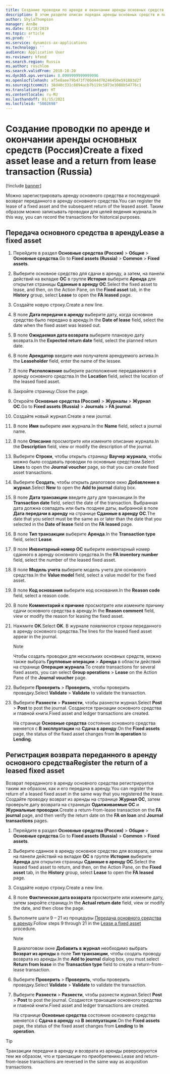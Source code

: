 ```yaml
---
title: Создание проводки по аренде и окончании аренды основных средств (Россия)
description: В этом разделе описан порядок аренды основных средств и последующего возврат переданного в аренду средства в Microsoft Dynamics 365 Finance в России.
author: ShylaThompson
manager: AnnBe
ms.date: 01/18/2019
ms.topic: article
ms.prod: ''
ms.service: dynamics-ax-applications
ms.technology: ''
audience: Application User
ms.reviewer: kfend
ms.search.region: Russia
ms.author: roschlom
ms.search.validFrom: 2018-10-28
ms.dyn365.ops.version: 8.0999999999999996
ms.openlocfilehash: af5e8aee79b473f706d44d70246450e591883d2f
ms.sourcegitcommit: 38d40c331c8894acb7b119c5073e3088b54776c1
ms.translationtype: HT
ms.contentlocale: ru-RU
ms.lasthandoff: 01/15/2021
ms.locfileid: "5002698"
---
```

# <a name="create-a-fixed-asset-lease-and-a-return-from-lease-transaction-russia"></a><span data-ttu-id="07a3a-103">Создание проводки по аренде и окончании аренды основных средств (Россия)</span><span class="sxs-lookup"><span data-stu-id="07a3a-103">Create a fixed asset lease and a return from lease transaction (Russia)</span></span>

[!include [banner](../includes/banner.md)]

<span data-ttu-id="07a3a-104">Можно зарегистрировать аренду основного средства и последующий возврат переданного в аренду основного средства.</span><span class="sxs-lookup"><span data-stu-id="07a3a-104">You can register the lease of a fixed asset and the subsequent return of the leased asset.</span></span> <span data-ttu-id="07a3a-105">Таким образом можно записывать проводки для целей ведения журнала.</span><span class="sxs-lookup"><span data-stu-id="07a3a-105">In this way, you can record the transactions for historical purposes.</span></span>

## <a name="lease-a-fixed-asset"></a><span data-ttu-id="07a3a-106">Передача основного средства в аренду</span><span class="sxs-lookup"><span data-stu-id="07a3a-106">Lease a fixed asset</span></span>

1. <span data-ttu-id="07a3a-107">Перейдите в раздел **Основные средства (Россия)** \> **Общие** \> **Основные средства**.</span><span class="sxs-lookup"><span data-stu-id="07a3a-107">Go to **Fixed assets (Russia)** \> **Common** \> **Fixed assets**.</span></span>
2. <span data-ttu-id="07a3a-108">Выберите основное средство для сдачи в аренду, а затем, на панели действий на вкладке **ОС** в группе **История** выберите **Аренда** для открытия страницы **Сданные в аренду ОС**.</span><span class="sxs-lookup"><span data-stu-id="07a3a-108">Select the fixed asset to lease, and then, on the Action Pane, on the **Fixed asset** tab, in the **History** group, select **Lease** to open the **FA leased** page.</span></span>
3. <span data-ttu-id="07a3a-109">Создайте новую строку.</span><span class="sxs-lookup"><span data-stu-id="07a3a-109">Create a new line.</span></span>
4. <span data-ttu-id="07a3a-110">В поле **Дата передачи в аренду** выберите дату, когда основное средство было передано в аренду.</span><span class="sxs-lookup"><span data-stu-id="07a3a-110">In the **Date of lease** field, select the date when the fixed asset was leased out.</span></span>
5. <span data-ttu-id="07a3a-111">В поле **Ожидаемая дата возврата** выберите плановую дату возврата.</span><span class="sxs-lookup"><span data-stu-id="07a3a-111">In the **Expected return date** field, select the planned return date.</span></span>
6. <span data-ttu-id="07a3a-112">В поле **Арендатор** введите имя получателя арендуемого актива.</span><span class="sxs-lookup"><span data-stu-id="07a3a-112">In the **Leaseholder** field, enter the name of the lessee.</span></span>
7. <span data-ttu-id="07a3a-113">В поле **Расположение** выберите расположение передаваемого в аренду основного средства.</span><span class="sxs-lookup"><span data-stu-id="07a3a-113">In the **Location** field, select the location of the leased fixed asset.</span></span>
8. <span data-ttu-id="07a3a-114">Закройте страницу.</span><span class="sxs-lookup"><span data-stu-id="07a3a-114">Close the page.</span></span>
9. <span data-ttu-id="07a3a-115">Откройте **Основные средства (Россия)** \> **Журналы** \> **Журнал ОС**.</span><span class="sxs-lookup"><span data-stu-id="07a3a-115">Go to **Fixed assets (Russia)** \> **Journals** \> **FA journal**.</span></span>
10. <span data-ttu-id="07a3a-116">Создайте новый журнал.</span><span class="sxs-lookup"><span data-stu-id="07a3a-116">Create a new journal.</span></span>
11. <span data-ttu-id="07a3a-117">В поле **Имя** выберите имя журнала.</span><span class="sxs-lookup"><span data-stu-id="07a3a-117">In the **Name** field, select a journal name.</span></span>
12. <span data-ttu-id="07a3a-118">В поле **Описание** просмотрите или измените описание журнала.</span><span class="sxs-lookup"><span data-stu-id="07a3a-118">In the **Description** field, view or modify the description of the journal.</span></span>
13. <span data-ttu-id="07a3a-119">Выберите **Строки**, чтобы открыть страницу **Ваучер журнала**, чтобы можно было создавать проводки по основным средствам.</span><span class="sxs-lookup"><span data-stu-id="07a3a-119">Select **Lines** to open the **Journal voucher** page, so that you can create fixed asset transactions.</span></span>
14. <span data-ttu-id="07a3a-120">Выберите **Создать**, чтобы открыть диалоговое окно **Добавление в журнал**.</span><span class="sxs-lookup"><span data-stu-id="07a3a-120">Select **New** to open the **Add to journal** dialog box.</span></span>
15. <span data-ttu-id="07a3a-121">В поле **Дата транзакции** введите дату для транзакции.</span><span class="sxs-lookup"><span data-stu-id="07a3a-121">In the **Transaction date** field, select the date of the transaction.</span></span> <span data-ttu-id="07a3a-122">Выбранная дата должна совпадать или быть позднее даты, выбранной в поле **Дата передачи в аренду** на странице **Сданные в аренду ОС**.</span><span class="sxs-lookup"><span data-stu-id="07a3a-122">The date that you select must be the same as or later than the date that you selected in the **Date of lease** field on the **FA leased** page.</span></span>
16. <span data-ttu-id="07a3a-123">В поле **Тип транзакции** выберите **Аренда**.</span><span class="sxs-lookup"><span data-stu-id="07a3a-123">In the **Transaction type** field, select **Lease**.</span></span>
17. <span data-ttu-id="07a3a-124">В поле **Инвентарный номер ОС** выберите инвентарный номер сданного в аренду основного средства.</span><span class="sxs-lookup"><span data-stu-id="07a3a-124">In the **FA inventory number** field, select the number of the leased fixed asset.</span></span>
18. <span data-ttu-id="07a3a-125">В поле **Модель учета** выберите модель учета для основного средства.</span><span class="sxs-lookup"><span data-stu-id="07a3a-125">In the **Value model** field, select a value model for the fixed asset.</span></span>
19. <span data-ttu-id="07a3a-126">В поле **Код основания** выберите код основания.</span><span class="sxs-lookup"><span data-stu-id="07a3a-126">In the **Reason code** field, select a reason code.</span></span>
20. <span data-ttu-id="07a3a-127">В поле **Комментарий к причине** просмотрите или измените причину сдачи основного средства в аренду.</span><span class="sxs-lookup"><span data-stu-id="07a3a-127">In the **Reason comment** field, view or modify the reason for leasing the fixed asset.</span></span>
21. <span data-ttu-id="07a3a-128">Нажмите **ОК**.</span><span class="sxs-lookup"><span data-stu-id="07a3a-128">Select **OK**.</span></span> <span data-ttu-id="07a3a-129">В журнале появляются строки переданного в аренду основного средства.</span><span class="sxs-lookup"><span data-stu-id="07a3a-129">The lines for the leased fixed asset appear in the journal.</span></span>

    > [!NOTE]
    > <span data-ttu-id="07a3a-130">Чтобы создать проводки для нескольких основных средств, можно также выбрать **Групповые операции** \> **Аренда** в области действий на странице **Операция журнала**.</span><span class="sxs-lookup"><span data-stu-id="07a3a-130">To create transactions for several fixed assets, you can select **Group operations** \> **Lease** on the Action Pane of the **Journal voucher** page.</span></span>

22. <span data-ttu-id="07a3a-131">Выберите **Проверить** \> **Проверить**, чтобы проверить проводку.</span><span class="sxs-lookup"><span data-stu-id="07a3a-131">Select **Validate** \> **Validate** to validate the transaction.</span></span>
23. <span data-ttu-id="07a3a-132">Выберите **Разнести** \> **Разнести**, чтобы разнести журнал.</span><span class="sxs-lookup"><span data-stu-id="07a3a-132">Select **Post** \> **Post** to post the journal.</span></span> <span data-ttu-id="07a3a-133">Создаются транзации основного средства и главной книги.</span><span class="sxs-lookup"><span data-stu-id="07a3a-133">Fixed asset and ledger transactions are created.</span></span>

    <span data-ttu-id="07a3a-134">На странице **Основные средства** состояние основного средства меняется с **В эксплуатации** на **Сдача в аренду**.</span><span class="sxs-lookup"><span data-stu-id="07a3a-134">On the **Fixed assets** page, the status of the fixed asset changes from **In operation** to **Lending**.</span></span>

## <a name="register-the-return-of-a-leased-fixed-asset"></a><span data-ttu-id="07a3a-135">Регистрация возврата переданного в аренду основного средства</span><span class="sxs-lookup"><span data-stu-id="07a3a-135">Register the return of a leased fixed asset</span></span>

<span data-ttu-id="07a3a-136">Возврат переданного в аренду основного средства регистрируется таким же образом, как и его передача в аренду.</span><span class="sxs-lookup"><span data-stu-id="07a3a-136">You can register the return of a leased fixed asset in the same way that you registered the lease.</span></span> <span data-ttu-id="07a3a-137">Создайте проводку возврат из аренды на странице **Журнал ОС**, затем проверьте дату возврата на страницах **Одалживаемые ОС** и **Журнальные проводки**.</span><span class="sxs-lookup"><span data-stu-id="07a3a-137">Create a return-from-lease transaction on the **FA journal** page, and then verify the return date on the **FA on loan** and **Journal transactions** pages.</span></span>

1. <span data-ttu-id="07a3a-138">Перейдите в раздел **Основные средства (Россия)** \> **Общие** \> **Основные средства**.</span><span class="sxs-lookup"><span data-stu-id="07a3a-138">Go to **Fixed assets (Russia)** \> **Common** \> **Fixed assets**.</span></span>
2. <span data-ttu-id="07a3a-139">Выберите сданное в аренду основное средство для возврата, затем на панели действий на вкладке **ОС** в группе **История** выберите **Аренда** для открытия страницы **Сданные в аренду ОС**.</span><span class="sxs-lookup"><span data-stu-id="07a3a-139">Select the leased fixed asset to return, and then, on the Action Pane, on the **Fixed asset** tab, in the **History** group, select **Lease** to open the **FA leased** page.</span></span>
3. <span data-ttu-id="07a3a-140">Создайте новую строку.</span><span class="sxs-lookup"><span data-stu-id="07a3a-140">Create a new line.</span></span>
4. <span data-ttu-id="07a3a-141">В поле **Фактическая дата возврата** просмотрите или измените дату, затем закройте страницу.</span><span class="sxs-lookup"><span data-stu-id="07a3a-141">In the **Actual return date** field, view or modify the date, and then close the page.</span></span>
5. <span data-ttu-id="07a3a-142">Выполните шаги 9 – 21 из процедуры [Передача основного средства в аренду](#lease-a-fixed-asset).</span><span class="sxs-lookup"><span data-stu-id="07a3a-142">Follow steps 9 through 21 in the [Lease a fixed asset](#lease-a-fixed-asset) procedure.</span></span>

    > [!NOTE]
    > <span data-ttu-id="07a3a-143">В диалоговом окне **Добавить в журнал** необходимо выбрать **Возврат из аренды** в поле **Тип транзакции**, чтобы создать проводу возврата из аренды.</span><span class="sxs-lookup"><span data-stu-id="07a3a-143">In the **Add to journal** dialog box, you must select **Return from lease** in the **Transaction type** field to create a return-from-lease transaction.</span></span>

6. <span data-ttu-id="07a3a-144">Выберите **Проверить** \> **Проверить**, чтобы проверить проводку.</span><span class="sxs-lookup"><span data-stu-id="07a3a-144">Select **Validate** \> **Validate** to validate the transaction.</span></span>
7. <span data-ttu-id="07a3a-145">Выберите **Разнести** \> **Разнести**, чтобы разнести журнал.</span><span class="sxs-lookup"><span data-stu-id="07a3a-145">Select **Post** \> **Post** to post the journal.</span></span> <span data-ttu-id="07a3a-146">Создаются транзации основного средства и главной книги.</span><span class="sxs-lookup"><span data-stu-id="07a3a-146">Fixed asset and ledger transactions are created.</span></span>

    <span data-ttu-id="07a3a-147">На странице **Основные средства** состояние основного средства меняется с **Сдача в аренду** на **В эксплуатации**.</span><span class="sxs-lookup"><span data-stu-id="07a3a-147">On the **Fixed assets** page, the status of the fixed asset changes from **Lending** to **In operation**.</span></span>

> [!TIP]
> <span data-ttu-id="07a3a-148">Транзакции передачи в аренду и возврата из аренды реверсируются тем же образом, что и транзакции по приобретению.</span><span class="sxs-lookup"><span data-stu-id="07a3a-148">Lease and return-from-lease transactions are reversed in the same way as acquisition transactions.</span></span>
